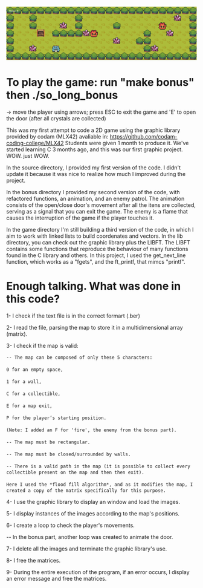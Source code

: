 

![So long](<gamescreenshot.png>)

# To play the game: run "make bonus" then ./so_long_bonus
-> move the player using arrows; press ESC to exit the game and 'E' to open the door (after all crystals are collected) 

This was my first attempt to code a 2D game using the graphic library provided by codam (MLX42) avaliable in: https://github.com/codam-coding-college/MLX42
Students were given 1 month to produce it. 
We've started learning C 3 months ago, and this was our first graphic project. WOW. just WOW.

In the source directory, I provided my first version of the code.
I didn't update it because it was nice to realize how much I improved during the project.

In the bonus directory I provided my second version of the code, with refactored functions, an animation, and an enemy patrol.
The animation consists of the open/close door's movement after all the itens are collected, serving as a signal that you can exit the game.
The enemy is a flame that causes the interruption of the game if the player touches it.  

In the game directory I'm still building a third version of the code, in which I aim to work with linked lists to build coordenates and vectors. 
In the lib directory, you can check out the graphic library plus the LIBFT.
The LIBFT contains some functions that reproduce the behaviour of many functions found in the C library and others.
In this project, I used the get_next_line function, which works as a "fgets", and the ft_printf, that mimcs "printf".

# Enough talking. What was done in this code?

1- I check if the text file is in the correct formart (.ber)

2- I read the file, parsing the map to store it in a multidimensional array (matrix).

3- I check if the map is valid:

	-- The map can be composed of only these 5 characters:

	0 for an empty space,

	1 for a wall,

	C for a collectible,

	E for a map exit,

	P for the player’s starting position.

	(Note: I added an F for 'fire', the enemy from the bonus part).

	-- The map must be rectangular.

	-- The map must be closed/surrounded by walls.

	-- There is a valid path in the map (it is possible to collect every collectible present on the map and then then exit).
	
	Here I used the *flood fill algorithm*, and as it modifies the map, I created a copy of the matrix specifically for this purpose. 

4- I use the graphic library to display an window and load the images.

5- I display instances of the images according to the map's positions.

6- I create a loop to check the player's movements.

-- In the bonus part, another loop was created to animate the door.

7- I delete all the images and terminate the graphic library's use.

8- I free the matrices.

9- During the entire execution of the program, if an error occurs, I display an error message and free the matrices.
